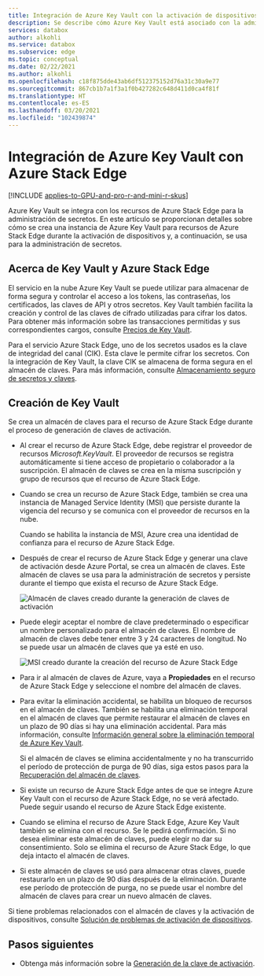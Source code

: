 ```yaml
---
title: Integración de Azure Key Vault con la activación de dispositivos y recursos de Azure Stack Edge
description: Se describe cómo Azure Key Vault está asociado con la administración de secretos durante la activación de dispositivos de Azure Stack Edge Pro.
services: databox
author: alkohli
ms.service: databox
ms.subservice: edge
ms.topic: conceptual
ms.date: 02/22/2021
ms.author: alkohli
ms.openlocfilehash: c18f875dde43ab6df512375152d76a31c30a9e77
ms.sourcegitcommit: 867cb1b7a1f3a1f0b427282c648d411d0ca4f81f
ms.translationtype: HT
ms.contentlocale: es-ES
ms.lasthandoff: 03/20/2021
ms.locfileid: "102439874"
---
```

# <a name="azure-key-vault-integration-with-azure-stack-edge"></a>Integración de Azure Key Vault con Azure Stack Edge 

[!INCLUDE [applies-to-GPU-and-pro-r-and-mini-r-skus](../../includes/azure-stack-edge-applies-to-gpu-pro-r-mini-r-sku.md)]

Azure Key Vault se integra con los recursos de Azure Stack Edge para la administración de secretos. En este artículo se proporcionan detalles sobre cómo se crea una instancia de Azure Key Vault para recursos de Azure Stack Edge durante la activación de dispositivos y, a continuación, se usa para la administración de secretos. 


## <a name="about-key-vault-and-azure-stack-edge"></a>Acerca de Key Vault y Azure Stack Edge

El servicio en la nube Azure Key Vault se puede utilizar para almacenar de forma segura y controlar el acceso a los tokens, las contraseñas, los certificados, las claves de API y otros secretos. Key Vault también facilita la creación y control de las claves de cifrado utilizadas para cifrar los datos. Para obtener más información sobre las transacciones permitidas y sus correspondientes cargos, consulte [Precios de Key Vault](https://azure.microsoft.com/pricing/details/key-vault/).

Para el servicio Azure Stack Edge, uno de los secretos usados es la clave de integridad del canal (CIK). Esta clave le permite cifrar los secretos. Con la integración de Key Vault, la clave CIK se almacena de forma segura en el almacén de claves. Para más información, consulte [Almacenamiento seguro de secretos y claves](../key-vault/general/overview.md#securely-store-secrets-and-keys).


## <a name="key-vault-creation"></a>Creación de Key Vault

Se crea un almacén de claves para el recurso de Azure Stack Edge durante el proceso de generación de claves de activación. 

- Al crear el recurso de Azure Stack Edge, debe registrar el proveedor de recursos *Microsoft.KeyVault*. El proveedor de recursos se registra automáticamente si tiene acceso de propietario o colaborador a la suscripción. El almacén de claves se crea en la misma suscripción y grupo de recursos que el recurso de Azure Stack Edge. 

- Cuando se crea un recurso de Azure Stack Edge, también se crea una instancia de Managed Service Identity (MSI) que persiste durante la vigencia del recurso y se comunica con el proveedor de recursos en la nube. 

    Cuando se habilita la instancia de MSI, Azure crea una identidad de confianza para el recurso de Azure Stack Edge.

- Después de crear el recurso de Azure Stack Edge y generar una clave de activación desde Azure Portal, se crea un almacén de claves. Este almacén de claves se usa para la administración de secretos y persiste durante el tiempo que exista el recurso de Azure Stack Edge. 

    ![Almacén de claves creado durante la generación de claves de activación](media/azure-stack-edge-gpu-deploy-prep/azure-stack-edge-resource-3.png)

- Puede elegir aceptar el nombre de clave predeterminado o especificar un nombre personalizado para el almacén de claves. El nombre de almacén de claves debe tener entre 3 y 24 caracteres de longitud. No se puede usar un almacén de claves que ya esté en uso. <!--The MSI is then used to authenticate to key vault to retrieve secrets.--> 

    ![MSI creado durante la creación del recurso de Azure Stack Edge](media/azure-stack-edge-gpu-deploy-prep/create-resource-8.png)

- Para ir al almacén de claves de Azure, vaya a **Propiedades** en el recurso de Azure Stack Edge y seleccione el nombre del almacén de claves. 

- Para evitar la eliminación accidental, se habilita un bloqueo de recursos en el almacén de claves. También se habilita una eliminación temporal en el almacén de claves que permite restaurar el almacén de claves en un plazo de 90 días si hay una eliminación accidental. Para más información, consulte [Información general sobre la eliminación temporal de Azure Key Vault](../key-vault/general/soft-delete-overview.md).

    Si el almacén de claves se elimina accidentalmente y no ha transcurrido el período de protección de purga de 90 días, siga estos pasos para la [Recuperación del almacén de claves](../key-vault/general/key-vault-recovery.md#list-recover-or-purge-soft-deleted-secrets-keys-and-certificates). 

- Si existe un recurso de Azure Stack Edge antes de que se integre Azure Key Vault con el recurso de Azure Stack Edge, no se verá afectado. Puede seguir usando el recurso de Azure Stack Edge existente. 

- Cuando se elimina el recurso de Azure Stack Edge, Azure Key Vault también se elimina con el recurso. Se le pedirá confirmación. Si no desea eliminar este almacén de claves, puede elegir no dar su consentimiento. Solo se elimina el recurso de Azure Stack Edge, lo que deja intacto el almacén de claves. 

- Si este almacén de claves se usó para almacenar otras claves, puede restaurarlo en un plazo de 90 días después de la eliminación. Durante ese período de protección de purga, no se puede usar el nombre del almacén de claves para crear un nuevo almacén de claves.

Si tiene problemas relacionados con el almacén de claves y la activación de dispositivos, consulte [Solución de problemas de activación de dispositivos](azure-stack-edge-gpu-troubleshoot-activation.md).

<!--## Key vault secret management

When you generate an activation key, the following events occur:

1. You request an activation key in the Azure portal. The request is then sent to Key Vault resource provider. 
1. A standard tier key vault with access policy is created and is locked by default. This key vault uses the default name or the custom name that you specified.
1. The key vault authenticates with MSI the request to generate activation key. The MSI is also added to the key vault access policy and a channel integrity key is generated and placed in the key vault.
1. The activation key is returned to the Azure portal. You can then copy this key and use it in the local UI to activate your device.-->



## <a name="next-steps"></a>Pasos siguientes

- Obtenga más información sobre la [Generación de la clave de activación](azure-stack-edge-gpu-deploy-prep.md#get-the-activation-key).